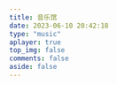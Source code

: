 ```yaml
---
title: 音乐馆
date: 2023-06-10 20:42:18
type: "music"
aplayer: true
top_img: false
comments: false
aside: false
---
```

